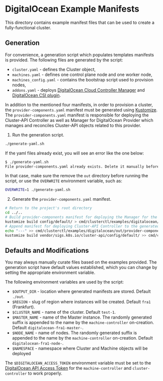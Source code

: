 # DigitalOcean Example Manifests

This directory contains example manifest files that can be used to create a fully-functional cluster.

## Generation

For convenience, a generation script which populates templates manifests is provided. The following files are generated by the script:
* `cluster.yaml` - defines the Cluster object,
* `machines.yaml` - defines one control plane node and one worker node,
* `machines_config.yaml` - contains the bootstrap script used to provision nodes,
* `addons.yaml` - deploys [DigitalOcean Cloud Controller Manager](https://github.com/digitalocean/digitalocean-cloud-controller-manager) and [DigitalOcean CSI plugin](https://github.com/digitalocean/csi-digitalocean).

In addition to the mentioned four manifests, in order to provision a cluster, the `provider-components.yaml` manifest must be generated using [Kustomize](https://github.com/kubernetes-sigs/kustomize). The `provider-components.yaml` manifest is responsible for deploying the Cluster-API Controller as well as Manager for DigitalOcean Provider which manages and reconciles Cluster-API objects related to this provider.

1. Run the generation script.
```bash
./generate-yaml.sh
```

If the yaml files already exist, you will see an error like the one below:
```bash
$ ./generate-yaml.sh
File provider-components.yaml already exists. Delete it manually before running this script.
```

In that case, make sure the remove the `out` directory before running the script, or use the `OVERWRITE` environment variable, such as:
```bash
OVERWRITE=1 ./generate-yaml.sh
```

2. Generate the `provider-components.yaml` manifest.
```bash
# Return to the project's root directory
cd ../..
# Build provider-components manifest for deploying the Manager for the DigitalOcean Provider
kustomize build config/default/ > cmd/clusterctl/examples/digitalocean/out/provider-components.yaml
# Append manifest for deploying Cluster-API Controller to the generated provider-components manifest
echo "---" >> cmd/clusterctl/examples/digitalocean/out/provider-components.yaml
kustomize build vendor/sigs.k8s.io/cluster-api/config/default/ >> cmd/clusterctl/examples/digitalocean/out/provider-components.yaml
```

## Defaults and Modifications

You may always manually curate files based on the examples provided. The generation script have default values established, which you can change by setting the appropriate environment variable.

The following environment variables are used by the script:

* `$OUTPUT_DIR` - location where generated manifests are stored. Default `./out`.
* `$REGION` - slug of region where instances will be created. Default `fra1` (Frankfurt).
* `$CLUSTER_NAME` - name of the cluster. Default `test-1`.
* `$MASTER_NAME` - name of the Master instance. The randomly generated suffix is appended to the name by the `machine-controller` on-creation. Default `digitalocean-fra1-master-`.
* `$NODE_NAME` - name of nodes. The randomly generated suffix is appended to the name by the `machine-controller` on-creation. Default `digitalocean-fra1-node-`.
* `$NAMESPACE` - namespace where Cluster and Machine objects will be deployed

The `$DIGITALOCEAN_ACCESS_TOKEN` environment variable must be set to the [DigitalOcean API Access Token](https://www.digitalocean.com/docs/api/create-personal-access-token/) for the `machine-controller` and `cluster-controller` to work properly.
